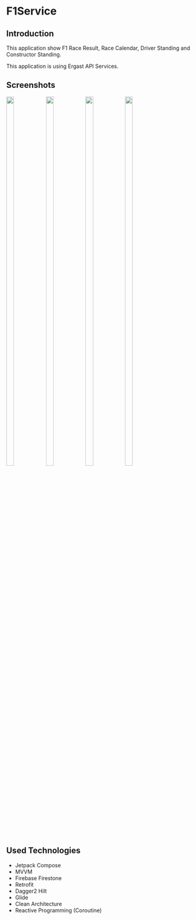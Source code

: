 
# F1Service

## Introduction

This application show F1 Race Result, Race Calendar, Driver Standing and Constructor Standing.

This application is using Ergast API Services. 

## Screenshots

 <img src="https://raw.github.com/RasimAltnts/F1Service/main/screenshot/constructor_standing.jpg" width="20%" height="50%" />
 <img src="https://raw.github.com/RasimAltnts/F1Service/main/screenshot/driver_standings.jpg" width="20%" height="50%" />
 <img src="https://raw.github.com/RasimAltnts/F1Service/main/screenshot/homepage.jpg" width="20%" height="50%" />
 <img src="https://raw.github.com/RasimAltnts/F1Service/main/screenshot/race_calendar.jpg" width="20%" height="50%" />

## Used Technologies

- Jetpack Compose
- MVVM
- Firebase Firestone
- Retrofit
- Dagger2 Hilt
- Glide
- Clean Architecture
- Reactive Programming (Coroutine)
